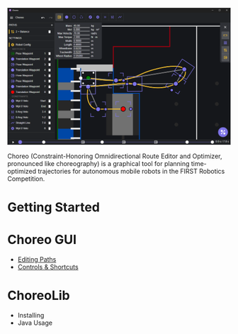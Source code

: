 ![Readme Screenshot of Example Choreo Setup](media/readmeScreenshot.png)

Choreo (Constraint-Honoring Omnidirectional Route Editor and Optimizer, pronounced like choreography) is a graphical tool for planning time-optimized trajectories for autonomous mobile robots in the FIRST Robotics 
Competition.

# Getting Started

# Choreo GUI
- [Editing Paths](Editing-Paths.md)
- [Controls & Shortcuts](Controls-&-Shortcuts.md)

# ChoreoLib
- Installing
- Java Usage